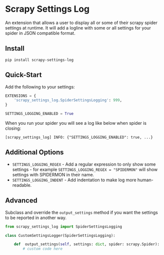 # Scrapy Settings Log
An extension that allows a user to display all or some of their scrapy spider settings at runtime. 
It will add a logline with some or all settings for your spider in JSON compatible format.


## Install

`pip install scrapy-settings-log`

## Quick-Start

Add the following to your settings:

```python
EXTENSIONS = {
    'scrapy_settings_log.SpiderSettingsLogging': 999,
}

SETTINGS_LOGGING_ENABLED = True
```

When you run your spider you will see a log like below when spider is closing:

`[scrapy_settings_log] INFO: {"SETTINGS_LOGGING_ENABLED": true, ...}`

## Additional Options

* `SETTINGS_LOGGING_REGEX` - Add a regular expression to only show some settings - for example `SETTINGS_LOGGING_REGEX = "SPIDERMON"` will show settings with SPIDERMON in their name.
* `SETTINGS_LOGGING_INDENT` - Add indentation to make log more human-readable.

## Advanced

Subclass and override the `output_settings` method if you want the settings to be reported in another way.

```python
from scrapy_settings_log import SpiderSettingsLogging

class CustomSettingsLogger(SpiderSettingsLogging):

    def  output_settings(self, settings: dict, spider: scrapy.Spider):
        # custom code here
```
